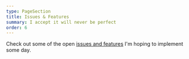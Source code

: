 ```yaml
---
type: PageSection
title: Issues & Features
summary: I accept it will never be perfect
order: 6
---
```


Check out some of the open [issues and features](https://github.com/kenjdavidson/kenjdavidson.github.io/issues) I'm hoping to implement some day.
